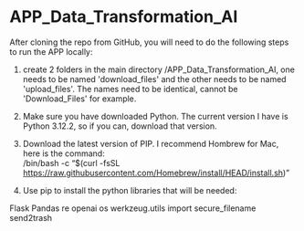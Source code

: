 # APP_Data_Transformation_AI

After cloning the repo from GitHub, you will need to do the following steps to run the APP locally:

1. create 2 folders in the main directory /APP_Data_Transformation_AI, one needs to be named 'download_files' and the other needs to be named 'upload_files'. The names need to be identical, cannot be 'Download_Files' for example. 

2. Make sure you have downloaded Python. The current version I have is Python 3.12.2, so if you can, download that version. 
3. Download the latest version of PIP. I recommend Hombrew for Mac, here is the command:  
            /bin/bash -c “$(curl -fsSL https://raw.githubusercontent.com/Homebrew/install/HEAD/install.sh)”
4. Use pip to install the python libraries that will be needed:

Flask
Pandas
re
openai
os
werkzeug.utils import secure_filename
send2trash
